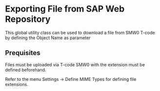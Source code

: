 
# Exporting File from SAP Web Repository

This global utility class can be used to download a file from SMW0 T-code by defining the Object Name as parameter


## Prequisites

Files must be uploaded via T-code SMW0 with the extension must be defined beforehand. 

Refer to the menu Settings -> Define MIME Types for defining file extensions.

